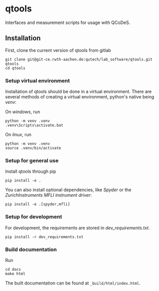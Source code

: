 # qtools
Interfaces and measurement scripts for usage with QCoDeS.

## Installation

First, clone the current version of qtools from gitlab

```
git clone git@git-ce.rwth-aachen.de:qutech/lab_software/qtools.git qtools
cd qtools
```

### Setup virtual environment

Installation of qtools should be done in a virtual environment.
There are several methods of creating a virtual environment, python's native being *venv*:

On *windows*, run

```
python -m venv .venv
.venv\Scripts\activate.bat
```

On *linux*, run

```
python -m venv .venv
source .venv/bin/activate
```

### Setup for general use

Install qtools through pip

```
pip install -e .
```

You can also install optional dependencies, like *Spyder* or the *ZurichInstruments MFLI instrument driver*:

```
pip install -e .[spyder,mfli]
```

### Setup for development

For development, the requirements are stored in *dev_requirements.txt*.

```
pip install -r dev_requirements.txt
```

### Build documentation

Run

```
cd docs
make html
```

The built documentation can be found at `_build/html/index.html`.
